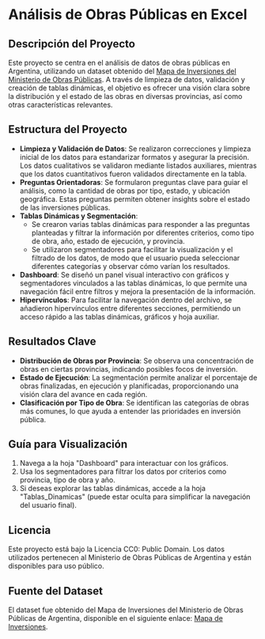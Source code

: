 # Análisis de Obras Públicas en Excel

## Descripción del Proyecto
Este proyecto se centra en el análisis de datos de obras públicas en Argentina, utilizando un dataset obtenido del [Mapa de Inversiones del Ministerio de Obras Públicas](https://mapainversiones.obraspublicas.gob.ar/#OpenData). A través de limpieza de datos, validación y creación de tablas dinámicas, el objetivo es ofrecer una visión clara sobre la distribución y el estado de las obras en diversas provincias, así como otras características relevantes.

## Estructura del Proyecto
- **Limpieza y Validación de Datos**: Se realizaron correcciones y limpieza inicial de los datos para estandarizar formatos y asegurar la precisión. Los datos cualitativos se validaron mediante listados auxiliares, mientras que los datos cuantitativos fueron validados directamente en la tabla.
- **Preguntas Orientadoras**: Se formularon preguntas clave para guiar el análisis, como la cantidad de obras por tipo, estado, y ubicación geográfica. Estas preguntas permiten obtener insights sobre el estado de las inversiones públicas.
- **Tablas Dinámicas y Segmentación**: 
  - Se crearon varias tablas dinámicas para responder a las preguntas planteadas y filtrar la información por diferentes criterios, como tipo de obra, año, estado de ejecución, y provincia.
  - Se utilizaron segmentadores para facilitar la visualización y el filtrado de los datos, de modo que el usuario pueda seleccionar diferentes categorías y observar cómo varían los resultados.
- **Dashboard**: Se diseñó un panel visual interactivo con gráficos y segmentadores vinculados a las tablas dinámicas, lo que permite una navegación fácil entre filtros y mejora la presentación de la información.
- **Hipervínculos**: Para facilitar la navegación dentro del archivo, se añadieron hipervínculos entre diferentes secciones, permitiendo un acceso rápido a las tablas dinámicas, gráficos y hoja auxiliar.

## Resultados Clave
- **Distribución de Obras por Provincia**: Se observa una concentración de obras en ciertas provincias, indicando posibles focos de inversión.
- **Estado de Ejecución**: La segmentación permite analizar el porcentaje de obras finalizadas, en ejecución y planificadas, proporcionando una visión clara del avance en cada región.
- **Clasificación por Tipo de Obra**: Se identifican las categorías de obras más comunes, lo que ayuda a entender las prioridades en inversión pública.

## Guía para Visualización
1. Navega a la hoja "Dashboard" para interactuar con los gráficos.
2. Usa los segmentadores para filtrar los datos por criterios como provincia, tipo de obra y año.
3. Si deseas explorar las tablas dinámicas, accede a la hoja "Tablas_Dinamicas" (puede estar oculta para simplificar la navegación del usuario final).

## Licencia
Este proyecto está bajo la Licencia CC0: Public Domain. Los datos utilizados pertenecen al Ministerio de Obras Públicas de Argentina y están disponibles para uso público.

## Fuente del Dataset
El dataset fue obtenido del Mapa de Inversiones del Ministerio de Obras Públicas de Argentina, disponible en el siguiente enlace: [Mapa de Inversiones](https://mapainversiones.obraspublicas.gob.ar/#OpenData).
